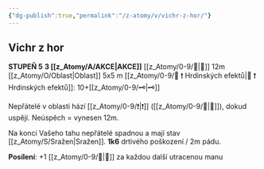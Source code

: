 ```yaml
---
{"dg-publish":true,"permalink":"/z-atomy/v/vichr-z-hor/"}
---
```


## Vichr z hor
**STUPEŇ 5**
**3 [[z_Atomy/A/AKCE\|AKCE]]**
[[z_Atomy/0-9/👊\|👊]] 12m
[[z_Atomy/O/Oblast\|Oblast]] 5x5 m
[[z_Atomy/0-9/📶 ❗ Hrdinských efektů\|📶 ❗ Hrdinských efektů]]: 10+[[z_Atomy/0-9/🗝\|🗝]]

Nepřátelé v oblasti hází [[z_Atomy/0-9/❗\|❗]] ([[z_Atomy/0-9/🎯\|🎯]]), dokud uspějí. Neúspěch = vynesen 12m.

Na konci Vašeho tahu nepřátelé spadnou a mají stav [[z_Atomy/S/Sražen\|Sražen]]. 
**1k6** drtivého poškození / 2m pádu.

**Posílení**: +1 [[z_Atomy/0-9/📶\|📶]] za každou další utracenou manu
